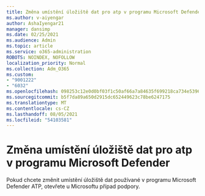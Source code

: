 ```yaml
---
title: Změna umístění úložiště dat pro atp v programu Microsoft Defender
ms.author: v-aiyengar
author: AshaIyengar21
manager: dansimp
ms.date: 02/25/2021
ms.audience: Admin
ms.topic: article
ms.service: o365-administration
ROBOTS: NOINDEX, NOFOLLOW
localization_priority: Normal
ms.collection: Adm_O365
ms.custom:
- "9001222"
- "6032"
ms.openlocfilehash: 098253c12e0d0bf03f1c50af66a7a84635f699218ca734e53965bcfd55edb930
ms.sourcegitcommit: b5f7da89a650d2915dc652449623c78be6247175
ms.translationtype: MT
ms.contentlocale: cs-CZ
ms.lasthandoff: 08/05/2021
ms.locfileid: "54103581"
---
```

# <a name="change-data-storage-location-for-microsoft-defender-atp"></a>Změna umístění úložiště dat pro atp v programu Microsoft Defender

Pokud chcete změnit umístění úložiště dat používané v programu Microsoft Defender ATP, otevřete u Microsoftu případ podpory.
